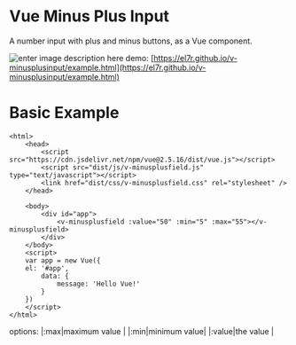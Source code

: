 
# Vue Minus Plus Input
A number input with plus and minus buttons, as a Vue component.

![enter image description here](https://raw.githubusercontent.com/el7r/v-minusplusinput/master/media/demo.jpg)
demo:  [https://el7r.github.io/v-minusplusinput/example.html](https://el7r.github.io/v-minusplusinput/example.html)


# Basic Example

    <html>
        <head>
            <script src="https://cdn.jsdelivr.net/npm/vue@2.5.16/dist/vue.js"></script>
            <script src="dist/js/v-minusplusfield.js" type="text/javascript"></script>
            <link href="dist/css/v-minusplusfield.css" rel="stylesheet" />
        </head>
    
        <body>
            <div id="app">
                <v-minusplusfield :value="50" :min="5" :max="55"></v-minusplusfield>
            </div>
        </body>
        <script>
        var app = new Vue({
        el: '#app',
            data: {
                message: 'Hello Vue!'
            }
        })
        </script>
    </html>

options:
|:max|maximum value  |
|:min|minimum value|
|:value|the value |
